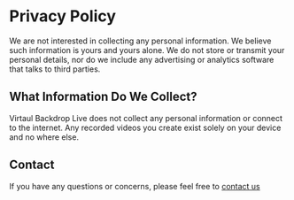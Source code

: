 # Privacy Policy

We are not interested in collecting any personal information. We believe such information is yours and yours alone. We do not store or transmit your personal details, nor do we include any advertising or analytics software that talks to third parties.

## What Information Do We Collect?
Virtaul Backdrop Live does not collect any personal information or connect to the internet. Any recorded videos you create exist solely on your device and no where else.

## Contact
If you have any questions or concerns, please feel free to [contact us](mailto:contact@virtualbackdrop.live)
